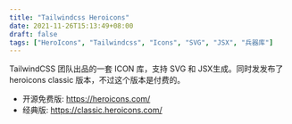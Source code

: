 ```yaml
---
title: "Tailwindcss Heroicons"
date: 2021-11-26T15:13:49+08:00
draft: false
tags: ["HeroIcons", "Tailwindcss", "Icons", "SVG", "JSX", "兵器库"]
---
```

TailwindCSS 团队出品的一套 ICON 库，支持 SVG 和 JSX生成。同时发发布了 heroicons classic 版本，不过这个版本是付费的。

- 开源免费版: https://heroicons.com/
- 经典版: https://classic.heroicons.com/
<!--more-->